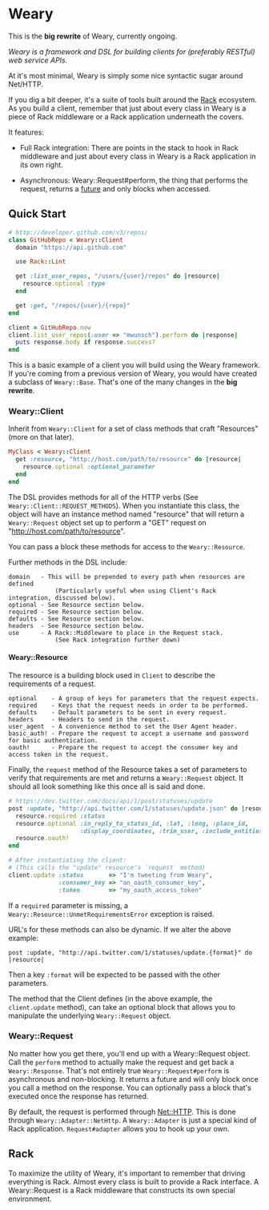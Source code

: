 # Weary

This is the **big rewrite** of Weary, currently ongoing.

_Weary is a framework and DSL for building clients for (preferably RESTful) web service APIs._

At it's most minimal, Weary is simply some nice syntactic sugar around Net/HTTP.

If you dig a bit deeper, it's a suite of tools built around the [Rack](http://rack.rubyforge.org/) ecosystem. As you build a client, remember that just about every class in Weary is a piece of Rack middleware or a Rack application underneath the covers.

It features:

*   Full Rack integration:
    There are points in the stack to hook in Rack middleware and just about every class in Weary is a Rack application in its own right.

*   Asynchronous:
    Weary::Request#perform, the thing that performs the request, returns a [future](http://en.wikipedia.org/wiki/Futures_and_promises) and only blocks when accessed.


## Quick Start

```ruby
# http://developer.github.com/v3/repos/
class GitHubRepo < Weary::Client
  domain "https://api.github.com"

  use Rack::Lint

  get :list_user_repos, "/users/{user}/repos" do |resource|
    resource.optional :type
  end

  get :get, "/repos/{user}/{repo}"
end

client = GitHubRepo.new
client.list_user_repos(:user => "mwunsch").perform do |response|
  puts response.body if response.success?
end
```

This is a basic example of a client you will build using the Weary framework. If you're coming from a previous version of Weary, you would have created a subclass of `Weary::Base`. That's one of the many changes in the **big rewrite**.

### Weary::Client

Inherit from `Weary::Client` for a set of class methods that craft "Resources" (more on that later).

```ruby
MyClass < Weary::Client
  get :resource, "http://host.com/path/to/resource" do |resource|
    resource.optional :optional_parameter
  end
end
```

The DSL provides methods for all of the HTTP verbs (See `Weary::Client::REQUEST_METHODS`). When you instantiate this class, the object will have an instance method named "resource" that will return a `Weary::Request` object set up to perform a "GET" request on "http://host.com/path/to/resource".

You can pass a block these methods for access to the `Weary::Resource`.

Further methods in the DSL include:

    domain   - This will be prepended to every path when resources are defined
                 (Particularly useful when using Client's Rack integration, discussed below).
    optional - See Resource section below.
    required - See Resource section below.
    defaults - See Resource section below.
    headers  - See Resource section below.
    use      - A Rack::Middleware to place in the Request stack.
                 (See Rack integration further down)


#### Weary::Resource

The resource is a building block used in `Client` to describe the requirements of a request.

    optional    - A group of keys for parameters that the request expects.
    required    - Keys that the request needs in order to be performed.
    defaults    - Default parameters to be sent in every request.
    headers     - Headers to send in the request.
    user_agent  - A convenience method to set the User Agent header.
    basic_auth! - Prepare the request to accept a username and password for basic authentication.
    oauth!      - Prepare the request to accept the consumer key and access token in the request.

Finally, the `request` method of the Resource takes a set of parameters to verify that requirements are met and returns a `Weary::Request` object. It should all look something like this once all is said and done.

```ruby
# https://dev.twitter.com/docs/api/1/post/statuses/update
post :update, "http://api.twitter.com/1/statuses/update.json" do |resource|
  resource.required :status
  resource.optional :in_reply_to_status_id, :lat, :long, :place_id,
                    :display_coordinates, :trim_user, :include_entities
  resource.oauth!
end

# After instantiating the client:
# (This calls the "update" resource's `request` method)
client.update :status       => "I'm tweeting from Weary",
              :consumer_key => "an_oauth_consumer_key",
              :token        => "my_oauth_access_token"

```

If a `required` parameter is missing, a `Weary::Resource::UnmetRequirementsError` exception is raised.

URL's for these methods can also be dynamic. If we alter the above example:

    post :update, "http://api.twitter.com/1/statuses/update.{format}" do |resource|

Then a key `:format` will be expected to be passed with the other parameters.

The method that the Client defines (in the above example, the `client.update` method), can take an optional block that allows you to manipulate the underlying `Weary::Request` object.

### Weary::Request

No matter how you get there, you'll end up with a Weary::Request object. Call the `perform` method to actually make the request and get back a `Weary::Response`. That's not entirely true `Weary::Request#perform` is asynchronous and non-blocking. It returns a future and will only block once you call a method on the response. You can optionally pass a block that's executed once the response has returned.

By default, the request is performed through [Net::HTTP](http://www.ruby-doc.org/stdlib-1.9.3/libdoc/net/http/rdoc/Net/HTTP.html). This is done through `Weary::Adapter::NetHttp`. A `Weary::Adapter` is just a special kind of Rack application. `Request#adapter` allows you to hook up your own.

## Rack

To maximize the utility of Weary, it's important to remember that driving everything is Rack. Almost every class is built to provide a Rack interface. A Weary::Request is a Rack middleware that constructs its own special environment.
